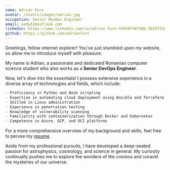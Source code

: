 ```yaml
---
name: Adrian Furo
avatar: /static/images/adrian.jpg
occupation: Senior DevOps Engineer
email: aady81@outlook.com
linkedin: https://www.linkedin.com/in/adrian-furo-%F0%9F%8C%8E-382473169/
github: https://github.com/adrianfuro
---
```


Greetings, fellow internet explorer! You've just stumbled upon my website, so allow me to introduce myself with pleasure.

My name is Adrian, a passionate and dedicated Romanian computer science student who also works as a **Senior DevOps Engineer**.

Now, let's dive into the essentials! I possess extensive experience in a diverse array of technologies and fields, which include:

```java
- Proficiency in Python and Bash scripting
- Expertise in automating cloud deployment using Ansible and Terraform
- Skilled in Linux administration
- Experience in penetration testing
- Knowledge of vulnerability scanning
- Familiarity with containerization through Docker and Kubernetes
- Competence in Azure, GCP, and OCI platforms
```

For a more comprehensive overview of my background and skills, feel free to peruse my [resume](/static/files/resume.pdf).

Aside from my professional pursuits, I have developed a deep-seated passion for astrophysics, cosmology, and science in general. My curiosity continually pushes me to explore the wonders of the cosmos and unravel the mysteries of our universe.
